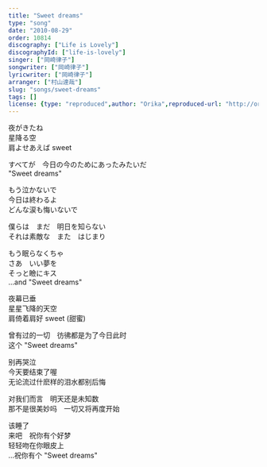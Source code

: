 ```yaml
---
title: "Sweet dreams"
type: "song"
date: "2010-08-29"
order: 10814
discography: ["Life is Lovely"]
discographyId: ["life-is-lovely"]
singer: ["岡崎律子"]
songwriter: ["岡崎律子"]
lyricwriter: ["岡崎律子"]
arranger: ["村山達哉"]
slug: "songs/sweet-dreams"
tags: []
license: {type: "reproduced",author: "Orika",reproduced-url: "http://orikamushi.myweb.hinet.net/",reproduced-website: "織歌蟲網站"}
---
```


夜がきたね   
星降る空   
肩よせあえば sweet   
  
すべてが　今日の今のためにあったみたいだ   
"Sweet dreams"   
  
もう泣かないで   
今日は終わるよ   
どんな涙も悔いないで   
  
僕らは　まだ　明日を知らない   
それは素敵な　また　はじまり   
  
もう眠らなくちゃ   
さあ　いい夢を   
そっと瞼にキス   
…and "Sweet dreams"  
  
  <!-- 翻译 -->

夜幕已垂  
星星飞降的天空  
肩倚着肩好 sweet (甜蜜)  
  
曾有过的一切　彷彿都是为了今日此时  
这个 "Sweet dreams"   
  
别再哭泣  
今天要结束了喔  
无论流过什麽样的泪水都别后悔  
  
对我们而言　明天还是未知数  
那不是很美妙吗　一切又将再度开始  
  
该睡了  
来吧　祝你有个好梦  
轻轻吻在你眼皮上  
…祝你有个 "Sweet dreams"
